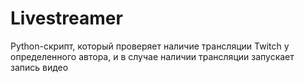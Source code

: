 # Livestreamer
Python-скрипт, который проверяет наличие трансляции Twitch у определенного автора, и в случае наличии трансляции запускает запись видео
